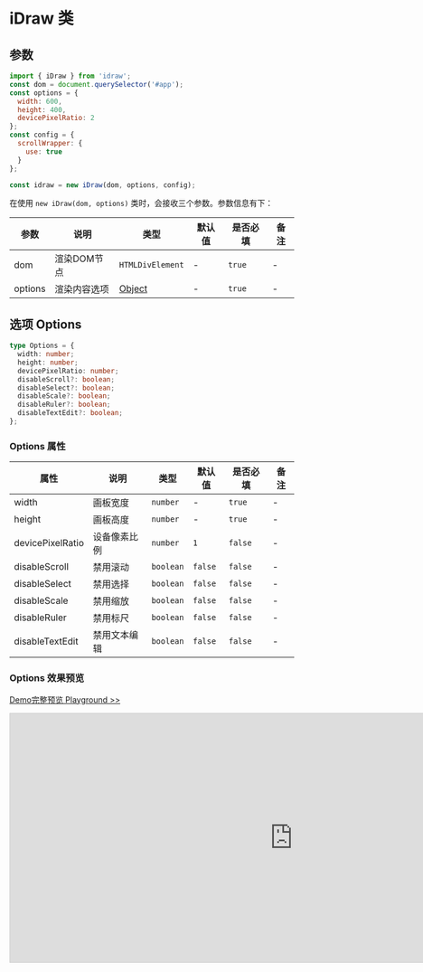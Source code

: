 # iDraw 类

## 参数

```js
import { iDraw } from 'idraw';
const dom = document.querySelector('#app');
const options = {
  width: 600,
  height: 400,
  devicePixelRatio: 2
};
const config = {
  scrollWrapper: {
    use: true
  }
};

const idraw = new iDraw(dom, options, config);
```

在使用 `new iDraw(dom, options)` 类时，会接收三个参数。参数信息有下：

| 参数    | 说明         | 类型                    | 默认值 | 是否必填 | 备注 |
| ------- | ------------ | ----------------------- | ------ | -------- | ---- |
| dom     | 渲染DOM节点  | `HTMLDivElement`        | -      | `true`   | -    |
| options | 渲染内容选项 | [Object](#选项-options) | -      | `true`   | -    |

## 选项 Options

```ts
type Options = {
  width: number;
  height: number;
  devicePixelRatio: number;
  disableScroll?: boolean;
  disableSelect?: boolean;
  disableScale?: boolean;
  disableRuler?: boolean;
  disableTextEdit?: boolean;
};
```

### Options 属性

| 属性             | 说明         | 类型      | 默认值  | 是否必填 | 备注 |
| ---------------- | ------------ | --------- | ------- | -------- | ---- |
| width            | 画板宽度     | `number`  | -       | `true`   | -    |
| height           | 画板高度     | `number`  | -       | `true`   | -    |
| devicePixelRatio | 设备像素比例 | `number`  | `1`     | `false`  | -    |
| disableScroll    | 禁用滚动     | `boolean` | `false` | `false`  | -    |
| disableSelect    | 禁用选择     | `boolean` | `false` | `false`  | -    |
| disableScale     | 禁用缩放     | `boolean` | `false` | `false`  | -    |
| disableRuler     | 禁用标尺     | `boolean` | `false` | `false`  | -    |
| disableTextEdit  | 禁用文本编辑 | `boolean` | `false` | `false`  | -    |

### Options 效果预览

[Demo完整预览 Playground >>](https://idraw.js.org/playground/?demo=basic-options)

<iframe class="idraw-playground-preview" 
    src="https://idraw.js.org/playground/?demo=basic-options&header=false&sider=false&default-editor-split=50" 
    width="1000" height="440" frameborder="no" border="0"
    style="border: 1px solid #cecece; margin: 0px auto;"
  ></iframe>
